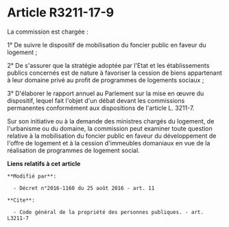 # Article R3211-17-9

La commission est chargée : 

1° De suivre le dispositif de mobilisation du foncier public en faveur du logement ; 

2° De s'assurer que la stratégie adoptée par l'Etat et les établissements publics concernés est de nature à favoriser la
cession de biens appartenant à leur domaine privé au profit  de programmes de logements sociaux ; 

3° D'élaborer le rapport annuel au Parlement sur la mise en œuvre du dispositif, lequel fait l'objet d'un débat devant les
commissions permanentes conformément aux dispositions de l'article L. 3211-7. 

Sur son initiative ou à la demande des ministres chargés du logement, de l'urbanisme ou du domaine, la commission peut
examiner toute question relative à la mobilisation du foncier public en faveur du développement de l'offre de logement et à
la cession d'immeubles domaniaux en vue de la réalisation de programmes de logement social.

**Liens relatifs à cet article**

	**Modifié par**:

	  - Décret n°2016-1160 du 25 août 2016 - art. 11

	**Cite**:

	  - Code général de la propriété des personnes publiques. - art. L3211-7
